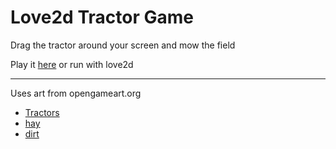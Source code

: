# Love2d Tractor Game

Drag the tractor around your screen and mow the field

Play it [here](https://mikelduke.github.io/tractor-game/game/) or run with love2d

-------
Uses art from opengameart.org

* [Tractors](https://opengameart.org/content/tractor)
* [hay](https://opengameart.org/content/seamless-hay-256x256)
* [dirt](https://opengameart.org/content/dirt-004)

